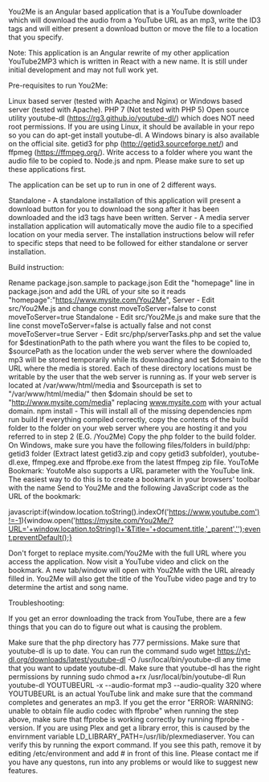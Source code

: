 You2Me is an Angular based application that is a YouTube downloader which will download the audio from a YouTube URL as an mp3, write the ID3 tags and will either present a download button or move the file to a location that you specify.

Note: This application is an Angular rewrite of my other application YouTube2MP3 which is written in React with a new name. It is still under initial development and may not full work yet.

Pre-requisites to run You2Me:

Linux based server (tested with Apache and Nginx) or Windows based server (tested with Apache).
PHP 7 (Not tested with PHP 5)
Open source utility youtube-dl (https://rg3.github.io/youtube-dl/) which does NOT need root permissions. If you are using Linux, it should be available in your repo so you can do apt-get install youtube-dl. A Windows binary is also available on the official site.
getid3 for php (http://getid3.sourceforge.net/) and ffpmeg (https://ffmpeg.org/).
Write access to a folder where you want the audio file to be copied to.
Node.js and npm.
Please make sure to set up these applications first.

The application can be set up to run in one of 2 different ways.

Standalone - A standalone installation of this application will present a download button for you to download the song after it has been downloaded and the id3 tags have been written.
Server - A media server installation application will automatically move the audio file to a specified location on your media server.
The installation instructions below will refer to specific steps that need to be followed for either standalone or server installation.

Build instruction:

Rename package.json.sample to package.json
Edit the "homepage" line in package.json and add the URL of your site so it reads "homepage":"https://www.mysite.com/You2Me",
Server - Edit src/You2Me.js and change const moveToServer=false to const moveToServer=true
Standalone - Edit src/You2Me.js and make sure that the line const moveToServer=false is actually false and not const moveToServer=true
Server - Edit src/php/serverTasks.php and set the value for $destinationPath to the path where you want the files to be copied to, $sourcePath as the location under the web server where the downloaded mp3 will be stored temporarily while its downloading and set $domain to the URL where the media is stored. Each of these directory locations must be writable by the user that the web server is running as. If your web server is located at /var/www/html/media and $sourcepath is set to "/var/www/html/media/" then $domain should be set to "http://www.mysite.com/media" replacing www.mysite.com with your actual domain.
npm install - This will install all of the missing dependencies
npm run build
If everything compiled correctly, copy the contents of the build folder to the folder on your web server where you are hosting it and you referred to in step 2 (E.G. /You2Me)
Copy the php folder to the build folder.
On Windows, make sure you have the following files/folders in build/php: getid3 folder (Extract latest getid3.zip and copy getid3 subfolder), youtube-dl.exe, ffmpeg.exe and ffprobe.exe from the latest ffmpeg zip file.
YouToMe Bookmark: YoutoMe also supports a URL parameter with the YouTube link. The easiest way to do this is to create a bookmark in your browsers' toolbar with the name Send to You2Me and the following JavaScript code as the URL of the bookmark:

javascript:if(window.location.toString().indexOf('https://www.youtube.com')!=-1){window.open('https://mysite.com/You2Me/?URL='+window.location.toString()+'&Title='+document.title,'_parent','');event.preventDefault();}

Don't forget to replace mysite.com/You2Me with the full URL where you access the application. Now visit a YouTube video and click on the bookmark. A new tab/window will open with You2Me with the URL already filled in. You2Me will also get the title of the YouTube video page and try to determine the artist and song name.

Troubleshooting:

If you get an error downloading the track from YouTube, there are a few things that you can do to figure out what is causing the problem.

Make sure that the php directory has 777 permissions.
Make sure that youtube-dl is up to date. You can run the command sudo wget https://yt-dl.org/downloads/latest/youtube-dl -O /usr/local/bin/youtube-dl any time that you want to update youtube-dl.
Make sure that youtube-dl has the right permissions by running sudo chmod a+rx /usr/local/bin/youtube-dl
Run youtube-dl YOUTUBEURL -x --audio-format mp3 --audio-quality 320 where YOUTUBEURL is an actual YouTube link and make sure that the command completes and generates an mp3.
If you get the error "ERROR: WARNING: unable to obtain file audio codec with ffprobe" when running the step above, make sure that ffprobe is working correctly by running ffprobe -version. If you are using Plex and get a library error, this is caused by the envirnment variable LD_LIBRARY_PATH=/usr/lib/plexmediaserver. You can verify this by running the export command. If you see this path, remove it by editing /etc/environment and add # in front of this line.
Please contact me if you have any questons, run into any problems or would like to suggest new features.